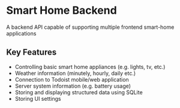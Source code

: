 # Smart Home Backend
A backend API capable of supporting multiple frontend smart-home applications

## Key Features
- Controlling basic smart home appliances (e.g. lights, tv, etc.)
- Weather information (minutely, hourly, daily etc.)
- Connection to Todoist mobile/web application
- Server system information (e.g. battery usage)
- Storing and displaying structured data using SQLite
- Storing UI settings
